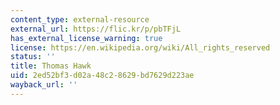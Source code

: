```yaml
---
content_type: external-resource
external_url: https://flic.kr/p/pbTFjL
has_external_license_warning: true
license: https://en.wikipedia.org/wiki/All_rights_reserved
status: ''
title: Thomas Hawk
uid: 2ed52bf3-d02a-48c2-8629-bd7629d223ae
wayback_url: ''
---
```

